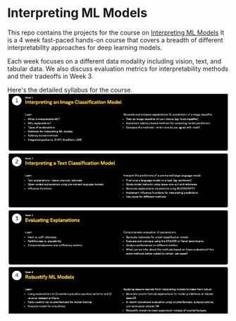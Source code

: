 # Interpreting ML Models

This repo contains the projects for the course on [Interpreting ML Models](https://corise.com/course/interpreting-machine-learning-models?utm_source=nazneen)
It is a 4 week fast-paced hands-on course that covers a breadth of different interpretability approaches for deep learning models. 

Each week focuses on a different data modality including vision, text, and tabular data. We also discuss evaluation metrics for interpretability methods and their tradeoffs in Week 3.

Here's the detailed syllabus for the course.
![course syllabus](/assets/images/syllabus.png)
